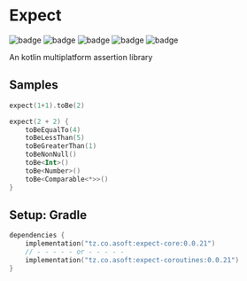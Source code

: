 # Expect
![badge][badge-maven] ![badge][badge-mpp] ![badge][badge-android] ![badge][badge-js] ![badge][badge-jvm]

An kotlin multiplatform assertion library

## Samples 
```kotlin
expect(1+1).toBe(2)
```
```kotlin
expect(2 + 2) {
    toBeEqualTo(4)
    toBeLessThan(5)
    toBeGreaterThan(1)
    toBeNonNull()
    toBe<Int>()
    toBe<Number>()
    toBe<Comparable<*>>()
}
```

## Setup: Gradle
```kotlin
dependencies {
    implementation("tz.co.asoft:expect-core:0.0.21")
    // - - - - - or - - - - - 
    implementation("tz.co.asoft:expect-coroutines:0.0.21")
}
```

[badge-maven]: https://img.shields.io/maven-central/v/tz.co.asoft/expect-core/0.0.21?style=flat
[badge-mpp]: https://img.shields.io/badge/kotlin-multiplatform-blue?style=flat
[badge-android]: http://img.shields.io/badge/platform-android-brightgreen.svg?style=flat
[badge-js]: http://img.shields.io/badge/platform-js-yellow.svg?style=flat
[badge-jvm]: http://img.shields.io/badge/platform-jvm-orange.svg?style=flat
